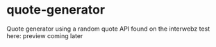 # quote-generator
Quote generator using a random quote API found on the interwebz
test here:
preview coming later
